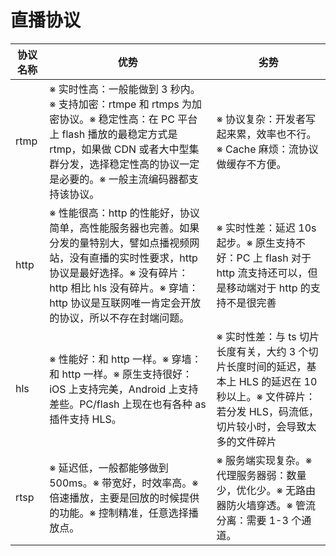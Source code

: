 # 直播协议

| 协议名称 | 优势                                                                                                                                                                                                                                              | 劣势                                                                                                                                                         |
| -------- | ------------------------------------------------------------------------------------------------------------------------------------------------------------------------------------------------------------------------------------------------- | ------------------------------------------------------------------------------------------------------------------------------------------------------------ |
| rtmp     | ※ 实时性高：一般能做到 3 秒内。※ 支持加密：rtmpe 和 rtmps 为加密协议。※ 稳定性高：在 PC 平台上 flash 播放的最稳定方式是 rtmp，如果做 CDN 或者大中型集群分发，选择稳定性高的协议一定是必要的。※ 一般主流编码器都支持该协议。                       | ※ 协议复杂：开发者写起来累，效率也不行。※ Cache 麻烦：流协议做缓存不方便。                                                                                   |
| http     | ※ 性能很高：http 的性能好，协议简单，高性能服务器也完善。如果分发的量特别大，譬如点播视频网站，没有直播的实时性要求，http 协议是最好选择。※ 没有碎片：http 相比 hls 没有碎片。※ 穿墙：http 协议是互联网唯一肯定会开放的协议，所以不存在封端问题。 | ※ 实时性差：延迟 10s 起步。※ 原生支持不好：PC 上 flash 对于 http 流支持还可以，但是移动端对于 http 的支持不是很完善                                          |
| hls      | ※ 性能好：和 http 一样。※ 穿墙：和 http 一样。※ 原生支持很好：iOS 上支持完美，Android 上支持差些。PC/flash 上现在也有各种 as 插件支持 HLS。                                                                                                       | ※ 实时性差：与 ts 切片长度有关，大约 3 个切片长度时间的延迟，基本上 HLS 的延迟在 10 秒以上。※ 文件碎片：若分发 HLS，码流低，切片较小时，会导致太多的文件碎片 |
| rtsp     | ※ 延迟低，一般都能够做到 500ms。※ 带宽好，时效率高。※ 倍速播放，主要是回放的时候提供的功能。※ 控制精准，任意选择播放点。                                                                                                                          | ※ 服务端实现复杂。※ 代理服务器弱：数量少，优化少。※ 无路由器防火墙穿透。※ 管流分离：需要 1-3 个通道。                                                        |
